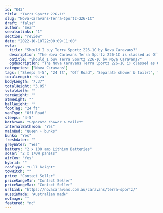 ```yaml
---
id: "843"
title: "Terra Sportz 226-1C"
slug: "Nova-Caravans-Terra-Sportz-226-1C"
draft: "false"
author: "Sean"
seealsolinks: "1"
section: "review"
date: "2022-10-10T22:00:09+11:00"
meta:
  title: "Should I buy Terra Sportz 226-1C by Nova Caravans?"
  description: "The Nova Caravans Terra Sportz 226-1C is classed as Off Road, and sleeps 4-5 people. It is Australian made and comes in at 24 ft. It generally has Separate shower & toilet."
  ogtitle: "Should I buy Terra Sportz 226-1C by Nova Caravans?"
  ogdescription: "The Nova Caravans Terra Sportz 226-1C is classed as Off Road, and sleeps 4-5 people. It is Australian made and comes in at 24 ft. It generally has Separate shower & toilet."
categories: ["Nova Caravans"]
tags: ["Sleeps 4-5", "24 ft", "Off Road", "Separate shower & toilet", "Full height", "Price Unknown", "Australian made"]
totalLength: "9.24"
bodyLength: "7.37"
totalHeight: "3.05"
totalWidth: ""
tareWeight: ""
atmWeight: ""
ballWeight: ""
footTag: "24 ft"
vanType: "Off Road"
sleeps: "4-5"
bathroom: "Separate shower & toilet"
internalBathroom: "Yes"
mainBed: "Queen + bunks"
bunks: "Yes"
freshWater: ""
greyWater: "Yes"
battery: "2 x 100 amp Lithium Batteries"
solar: "2 x 170W panels"
airCon: "Yes"
hybrid: ""
roofType: "Full height"
towHitch: ""
price: "Contact Seller"
priceRangeMin: "Contact Seller"
priceRangeMax: "Contact Seller"
urlLink: "https://novacaravans.com.au/caravans/terra-sportz/"
aussieMade: "Australian made"
noImage: ""
featured: "no"
---
```

